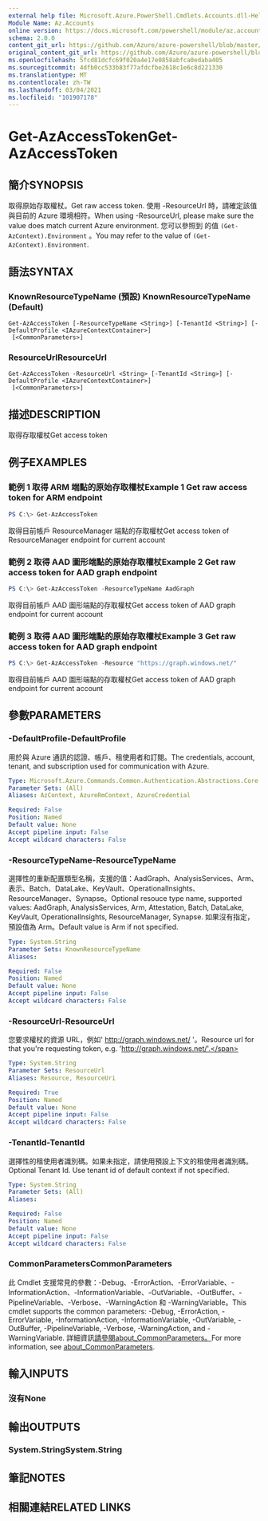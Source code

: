 ```yaml
---
external help file: Microsoft.Azure.PowerShell.Cmdlets.Accounts.dll-Help.xml
Module Name: Az.Accounts
online version: https://docs.microsoft.com/powershell/module/az.accounts/get-azaccesstoken
schema: 2.0.0
content_git_url: https://github.com/Azure/azure-powershell/blob/master/src/Accounts/Accounts/help/Get-AzAccessToken.md
original_content_git_url: https://github.com/Azure/azure-powershell/blob/master/src/Accounts/Accounts/help/Get-AzAccessToken.md
ms.openlocfilehash: 5fcd81dcfc69f020a4e17e0858abfca0edaba405
ms.sourcegitcommit: 4dfb0cc533b83f77afdcfbe2618c1e6c8d221330
ms.translationtype: MT
ms.contentlocale: zh-TW
ms.lasthandoff: 03/04/2021
ms.locfileid: "101907178"
---
```

# <span data-ttu-id="3f5e3-101">Get-AzAccessToken</span><span class="sxs-lookup"><span data-stu-id="3f5e3-101">Get-AzAccessToken</span></span>

## <span data-ttu-id="3f5e3-102">簡介</span><span class="sxs-lookup"><span data-stu-id="3f5e3-102">SYNOPSIS</span></span>
<span data-ttu-id="3f5e3-103">取得原始存取權杖。</span><span class="sxs-lookup"><span data-stu-id="3f5e3-103">Get raw access token.</span></span> <span data-ttu-id="3f5e3-104">使用 -ResourceUrl 時，請確定該值與目前的 Azure 環境相符。</span><span class="sxs-lookup"><span data-stu-id="3f5e3-104">When using -ResourceUrl, please make sure the value does match current Azure environment.</span></span> <span data-ttu-id="3f5e3-105">您可以參照到 的值 `(Get-AzContext).Environment` 。</span><span class="sxs-lookup"><span data-stu-id="3f5e3-105">You may refer to the value of `(Get-AzContext).Environment`.</span></span>

## <span data-ttu-id="3f5e3-106">語法</span><span class="sxs-lookup"><span data-stu-id="3f5e3-106">SYNTAX</span></span>

### <span data-ttu-id="3f5e3-107">KnownResourceTypeName (預設) </span><span class="sxs-lookup"><span data-stu-id="3f5e3-107">KnownResourceTypeName (Default)</span></span>
```
Get-AzAccessToken [-ResourceTypeName <String>] [-TenantId <String>] [-DefaultProfile <IAzureContextContainer>]
 [<CommonParameters>]
```

### <span data-ttu-id="3f5e3-108">ResourceUrl</span><span class="sxs-lookup"><span data-stu-id="3f5e3-108">ResourceUrl</span></span>
```
Get-AzAccessToken -ResourceUrl <String> [-TenantId <String>] [-DefaultProfile <IAzureContextContainer>]
 [<CommonParameters>]
```

## <span data-ttu-id="3f5e3-109">描述</span><span class="sxs-lookup"><span data-stu-id="3f5e3-109">DESCRIPTION</span></span>
<span data-ttu-id="3f5e3-110">取得存取權杖</span><span class="sxs-lookup"><span data-stu-id="3f5e3-110">Get access token</span></span>

## <span data-ttu-id="3f5e3-111">例子</span><span class="sxs-lookup"><span data-stu-id="3f5e3-111">EXAMPLES</span></span>

### <span data-ttu-id="3f5e3-112">範例 1 取得 ARM 端點的原始存取權杖</span><span class="sxs-lookup"><span data-stu-id="3f5e3-112">Example 1 Get raw access token for ARM endpoint</span></span>
```powershell
PS C:\> Get-AzAccessToken
```

<span data-ttu-id="3f5e3-113">取得目前帳戶 ResourceManager 端點的存取權杖</span><span class="sxs-lookup"><span data-stu-id="3f5e3-113">Get access token of ResourceManager endpoint for current account</span></span>

### <span data-ttu-id="3f5e3-114">範例 2 取得 AAD 圖形端點的原始存取權杖</span><span class="sxs-lookup"><span data-stu-id="3f5e3-114">Example 2 Get raw access token for AAD graph endpoint</span></span>
```powershell
PS C:\> Get-AzAccessToken -ResourceTypeName AadGraph
```

<span data-ttu-id="3f5e3-115">取得目前帳戶 AAD 圖形端點的存取權杖</span><span class="sxs-lookup"><span data-stu-id="3f5e3-115">Get access token of AAD graph endpoint for current account</span></span>

### <span data-ttu-id="3f5e3-116">範例 3 取得 AAD 圖形端點的原始存取權杖</span><span class="sxs-lookup"><span data-stu-id="3f5e3-116">Example 3 Get raw access token for AAD graph endpoint</span></span>
```powershell
PS C:\> Get-AzAccessToken -Resource "https://graph.windows.net/"
```

<span data-ttu-id="3f5e3-117">取得目前帳戶 AAD 圖形端點的存取權杖</span><span class="sxs-lookup"><span data-stu-id="3f5e3-117">Get access token of AAD graph endpoint for current account</span></span>

## <span data-ttu-id="3f5e3-118">參數</span><span class="sxs-lookup"><span data-stu-id="3f5e3-118">PARAMETERS</span></span>

### <span data-ttu-id="3f5e3-119">-DefaultProfile</span><span class="sxs-lookup"><span data-stu-id="3f5e3-119">-DefaultProfile</span></span>
<span data-ttu-id="3f5e3-120">用於與 Azure 通訊的認證、帳戶、租使用者和訂閱。</span><span class="sxs-lookup"><span data-stu-id="3f5e3-120">The credentials, account, tenant, and subscription used for communication with Azure.</span></span>

```yaml
Type: Microsoft.Azure.Commands.Common.Authentication.Abstractions.Core.IAzureContextContainer
Parameter Sets: (All)
Aliases: AzContext, AzureRmContext, AzureCredential

Required: False
Position: Named
Default value: None
Accept pipeline input: False
Accept wildcard characters: False
```

### <span data-ttu-id="3f5e3-121">-ResourceTypeName</span><span class="sxs-lookup"><span data-stu-id="3f5e3-121">-ResourceTypeName</span></span>
<span data-ttu-id="3f5e3-122">選擇性的重新配置類型名稱，支援的值：AadGraph、AnalysisServices、Arm、表示、Batch、DataLake、KeyVault、OperationalInsights、ResourceManager、Synapse。</span><span class="sxs-lookup"><span data-stu-id="3f5e3-122">Optional resouce type name, supported values: AadGraph, AnalysisServices, Arm, Attestation, Batch, DataLake, KeyVault, OperationalInsights, ResourceManager, Synapse.</span></span> <span data-ttu-id="3f5e3-123">如果沒有指定，預設值為 Arm。</span><span class="sxs-lookup"><span data-stu-id="3f5e3-123">Default value is Arm if not specified.</span></span>

```yaml
Type: System.String
Parameter Sets: KnownResourceTypeName
Aliases:

Required: False
Position: Named
Default value: None
Accept pipeline input: False
Accept wildcard characters: False
```

### <span data-ttu-id="3f5e3-124">-ResourceUrl</span><span class="sxs-lookup"><span data-stu-id="3f5e3-124">-ResourceUrl</span></span>
<span data-ttu-id="3f5e3-125">您要求權杖的資源 URL，例如' http://graph.windows.net/ '。</span><span class="sxs-lookup"><span data-stu-id="3f5e3-125">Resource url for that you're requesting token, e.g. 'http://graph.windows.net/'.</span></span>

```yaml
Type: System.String
Parameter Sets: ResourceUrl
Aliases: Resource, ResourceUri

Required: True
Position: Named
Default value: None
Accept pipeline input: False
Accept wildcard characters: False
```

### <span data-ttu-id="3f5e3-126">-TenantId</span><span class="sxs-lookup"><span data-stu-id="3f5e3-126">-TenantId</span></span>
<span data-ttu-id="3f5e3-127">選擇性的租使用者識別碼。如果未指定，請使用預設上下文的租使用者識別碼。</span><span class="sxs-lookup"><span data-stu-id="3f5e3-127">Optional Tenant Id. Use tenant id of default context if not specified.</span></span>

```yaml
Type: System.String
Parameter Sets: (All)
Aliases:

Required: False
Position: Named
Default value: None
Accept pipeline input: False
Accept wildcard characters: False
```

### <span data-ttu-id="3f5e3-128">CommonParameters</span><span class="sxs-lookup"><span data-stu-id="3f5e3-128">CommonParameters</span></span>
<span data-ttu-id="3f5e3-129">此 Cmdlet 支援常見的參數：-Debug、-ErrorAction、-ErrorVariable、-InformationAction、-InformationVariable、-OutVariable、-OutBuffer、-PipelineVariable、-Verbose、-WarningAction 和 -WarningVariable。</span><span class="sxs-lookup"><span data-stu-id="3f5e3-129">This cmdlet supports the common parameters: -Debug, -ErrorAction, -ErrorVariable, -InformationAction, -InformationVariable, -OutVariable, -OutBuffer, -PipelineVariable, -Verbose, -WarningAction, and -WarningVariable.</span></span> <span data-ttu-id="3f5e3-130">詳細資訊[請參閱about_CommonParameters。](http://go.microsoft.com/fwlink/?LinkID=113216)</span><span class="sxs-lookup"><span data-stu-id="3f5e3-130">For more information, see [about_CommonParameters](http://go.microsoft.com/fwlink/?LinkID=113216).</span></span>

## <span data-ttu-id="3f5e3-131">輸入</span><span class="sxs-lookup"><span data-stu-id="3f5e3-131">INPUTS</span></span>

### <span data-ttu-id="3f5e3-132">沒有</span><span class="sxs-lookup"><span data-stu-id="3f5e3-132">None</span></span>

## <span data-ttu-id="3f5e3-133">輸出</span><span class="sxs-lookup"><span data-stu-id="3f5e3-133">OUTPUTS</span></span>

### <span data-ttu-id="3f5e3-134">System.String</span><span class="sxs-lookup"><span data-stu-id="3f5e3-134">System.String</span></span>

## <span data-ttu-id="3f5e3-135">筆記</span><span class="sxs-lookup"><span data-stu-id="3f5e3-135">NOTES</span></span>

## <span data-ttu-id="3f5e3-136">相關連結</span><span class="sxs-lookup"><span data-stu-id="3f5e3-136">RELATED LINKS</span></span>
